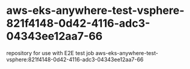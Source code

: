 # aws-eks-anywhere-test-vsphere-821f4148-0d42-4116-adc3-04343ee12aa7-66
repository for use with E2E test job aws-eks-anywhere-test-vsphere:821f4148-0d42-4116-adc3-04343ee12aa7-66
